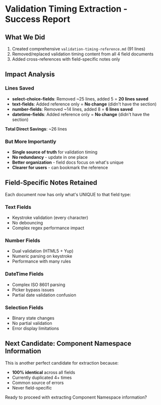 # Validation Timing Extraction - Success Report

## What We Did
1. Created comprehensive `validation-timing-reference.md` (91 lines)
2. Removed/replaced validation timing content from all 4 field documents
3. Added cross-references with field-specific notes only

## Impact Analysis

### Lines Saved
- **select-choice-fields**: Removed ~25 lines, added 5 = **20 lines saved**
- **text-fields**: Added reference only = **No change** (didn't have the section)
- **number-fields**: Removed ~14 lines, added 8 = **6 lines saved**  
- **datetime-fields**: Added reference only = **No change** (didn't have the section)

**Total Direct Savings**: ~26 lines

### But More Importantly
- **Single source of truth** for validation timing
- **No redundancy** - update in one place
- **Better organization** - field docs focus on what's unique
- **Clearer for users** - can bookmark the reference

## Field-Specific Notes Retained

Each document now has only what's UNIQUE to that field type:

### Text Fields
- Keystroke validation (every character)
- No debouncing
- Complex regex performance impact

### Number Fields  
- Dual validation (HTML5 + Yup)
- Numeric parsing on keystroke
- Performance with many rules

### DateTime Fields
- Complex ISO 8601 parsing
- Picker bypass issues  
- Partial date validation confusion

### Selection Fields
- Binary state changes
- No partial validation
- Error display limitations

## Next Candidate: Component Namespace Information

This is another perfect candidate for extraction because:
- **100% identical** across all fields
- Currently duplicated 4+ times
- Common source of errors
- Never field-specific

Ready to proceed with extracting Component Namespace information?